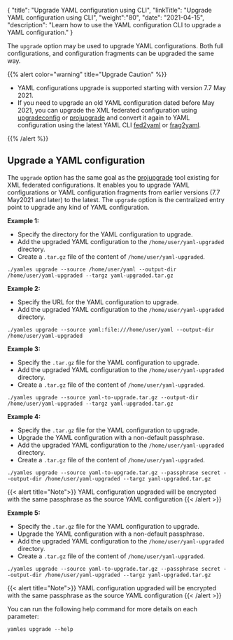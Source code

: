 {
"title": "Upgrade YAML configuration using CLI",
"linkTitle": "Upgrade YAML configuration using CLI",
"weight":"80",
"date": "2021-04-15",
"description": "Learn how to use the YAML configuration CLI to upgrade a YAML configuration."
}

The `upgrade` option may be used to upgrade YAML configurations. Both full configurations, and configuration fragments can be upgraded the same way.

{{% alert color="warning" title="Upgrade Caution" %}}

* YAML configurations upgrade is supported starting with version 7.7 May 2021.
* If you need to upgrade an old YAML configuration dated before May 2021, you can upgrade the XML federated configuration using [upgradeconfig](/docs/apim_installation/apigw_upgrade/upgrade_analytics/#upgradeconfig-options) or [projupgrade](/docs/apim_reference/devopstools_ref/#projupgrade-command-options) and convert it again to YAML configuration using the latest YAML CLI [fed2yaml](/docs/apim_yamles/apim_yamles_cli/yamles_cli_convert/#convert-your-xml-configuration-to-a-yaml-configuration) or [frag2yaml](/docs/apim_yamles/apim_yamles_cli/yamles_cli_convert/#convert-your-xml-configuration-fragment-to-a-yaml-configuration-fragment).

{{% /alert %}}

## Upgrade a YAML configuration

The `upgrade` option has the same goal as the [projupgrade](/docs/apim_reference/devopstools_ref/) tool existing for XML federated configurations. It enables you to upgrade YAML configurations or YAML configuration fragments from earlier versions (7.7 May2021 and later) to the latest. The `upgrade` option is the centralized entry point to upgrade any kind of YAML configuration.

**Example 1:**

* Specify the directory for the YAML configuration to upgrade.
* Add the upgraded YAML configuration to the `/home/user/yaml-upgraded` directory.
* Create a `.tar.gz` file of the content of `/home/user/yaml-upgraded`.

```
./yamles upgrade --source /home/user/yaml --output-dir /home/user/yaml-upgraded --targz yaml-upgraded.tar.gz
```

**Example 2:**

* Specify the URL for the YAML configuration to upgrade.
* Add the upgraded YAML configuration to the `/home/user/yaml-upgraded` directory.

```
./yamles upgrade --source yaml:file:///home/user/yaml --output-dir /home/user/yaml-upgraded
```

**Example 3:**

* Specify the `.tar.gz` file for the YAML configuration to upgrade.
* Add the upgraded YAML configuration to the `/home/user/yaml-upgraded` directory.
* Create a `.tar.gz` file of the content of `/home/user/yaml-upgraded`.

```
./yamles upgrade --source yaml-to-upgrade.tar.gz --output-dir /home/user/yaml-upgraded --targz yaml-upgraded.tar.gz
```

**Example 4:**

* Specify the `.tar.gz` file for the YAML configuration to upgrade.
* Upgrade the YAML configuration with a non-default passphrase.
* Add the upgraded YAML configuration to the `/home/user/yaml-upgraded` directory.
* Create a `.tar.gz` file of the content of `/home/user/yaml-upgraded`.

```
./yamles upgrade --source yaml-to-upgrade.tar.gz --passphrase secret --output-dir /home/user/yaml-upgraded --targz yaml-upgraded.tar.gz
```

{{< alert title="Note">}}
YAML configuration upgraded will be encrypted with the same passphrase as the source YAML configuration
{{< /alert >}}

**Example 5:**

* Specify the `.tar.gz` file for the YAML configuration to upgrade.
* Upgrade the YAML configuration with a non-default passphrase.
* Add the upgraded YAML configuration to the `/home/user/yaml-upgraded` directory.
* Create a `.tar.gz` file of the content of `/home/user/yaml-upgraded`.

```
./yamles upgrade --source yaml-to-upgrade.tar.gz --passphrase secret --output-dir /home/user/yaml-upgraded --targz yaml-upgraded.tar.gz
```

{{< alert title="Note">}}
YAML configuration upgraded will be encrypted with the same passphrase as the source YAML configuration
{{< /alert >}}

You can run the following help command for more details on each parameter:

```
yamles upgrade --help
```
